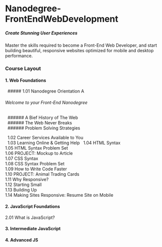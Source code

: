 # Nanodegree-FrontEndWebDevelopment
##### Create Stunning User Experiences
Master the skills required to become a Front-End Web Developer, and start building beautiful, responsive websites optimized for mobile and desktop performance.



### Course Layout

#### 1. Web Foundations
   ##### 1.01 Nanodegree Orientation A
   ###### Welcome to your Front-End Nanodegree  
   ###### A Bief History of The Web  
   ###### The Web Never Breaks  
   ###### Problem Solving Strategies
        
   1.02 Career Services Available to You    
   1.03 Learning Online & Getting Help   
   1.04 HTML Syntax   
   1.05 HTML Syntax Problem Set   
   1.06 PROJECT: Mockup to Article   
   1.07 CSS Syntax   
   1.08 CSS Syntax Problem Set   
   1.09 How to Write Code Faster   
   1.10 PROJECT: Animal Trading Cards   
   1.11 Why Responsive?   
   1.12 Starting Small   
   1.13 Building Up   
   1.14 Making Sites Responsive: Resume Site on Mobile   
  
#### 2. JavaScript Foundations
  2.01 What is JavaScript?
#### 3. Intermediate JavaScript
#### 4. Advanced JS
